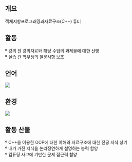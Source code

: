 ## 개요
객체지향프로그래밍과자료구조(C++) 튜터

## 활동
º 강의 전 강의자료와 해당 수업의 과제물에 대한 선행   
º 실습 간 학부생의 질문사항 보조

## 언어
<img src="https://img.shields.io/badge/C++-00599C?style=flat&logo=C++&logoColor=white">

## 환경
<img src="https://img.shields.io/badge/VisualStudio-5C2D91?style=flat&logo=VisualStudio&logoColor=white">

## 활동 산물
º C++을 이용한 OOP에 대한 이해와 자료구조에 대한 전공 지식 상기   
º 내가 가진 지식을 논리정연하게 설명하는 능력 함양   
º 컴퓨팅 사고에 기반한 문제 접근력 함양

